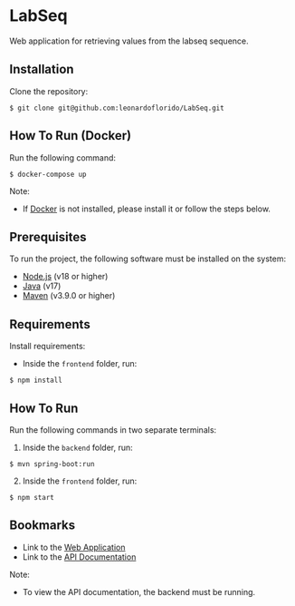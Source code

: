# LabSeq

Web application for retrieving values from the labseq sequence.

## Installation

Clone the repository:

```console
$ git clone git@github.com:leonardoflorido/LabSeq.git
```

## How To Run (Docker)

Run the following command:

```console
$ docker-compose up
```

Note:

- If [Docker](https://www.docker.com/) is not installed, please install it or follow the steps below.

## Prerequisites

To run the project, the following software must be installed on the system:

- [Node.js](https://nodejs.org/en/) (v18 or higher)
- [Java](https://www.oracle.com/java/) (v17)
- [Maven](https://maven.apache.org/) (v3.9.0 or higher)

## Requirements

Install requirements:

- Inside the `frontend` folder, run:

 ```console
 $ npm install
 ```

## How To Run

Run the following commands in two separate terminals:

1. Inside the `backend` folder, run:

```console
$ mvn spring-boot:run
```

2. Inside the `frontend` folder, run:

```console
$ npm start
```

## Bookmarks

- Link to the [Web Application](http://localhost:4200/)
- Link to the [API Documentation](http://localhost:8080/swagger-ui/index.html#/)

Note:

- To view the API documentation, the backend must be running.